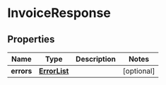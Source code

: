 
# InvoiceResponse

## Properties
Name | Type | Description | Notes
------------ | ------------- | ------------- | -------------
**errors** | [**ErrorList**](ErrorList.md) |  |  [optional]



